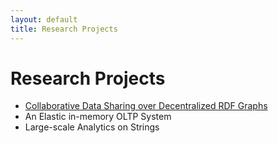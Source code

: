 ```yaml
---
layout: default
title: Research Projects
---
```


# Research Projects


- [Collaborative Data Sharing over Decentralized RDF Graphs](/research/meccano/)
- An Elastic in-memory OLTP System
- Large-scale Analytics on Strings
